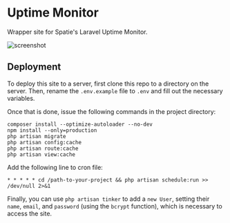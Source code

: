 # Uptime Monitor

Wrapper site for Spatie's Laravel Uptime Monitor.

![screenshot](https://i.imgur.com/cI46lfQ.png)

## Deployment

To deploy this site to a server, first clone this repo to a directory on the server. Then, rename the `.env.example` file to `.env` and fill out the necessary variables.

Once that is done, issue the following commands in the project directory:

```
composer install --optimize-autoloader --no-dev
npm install --only=production
php artisan migrate
php artisan config:cache
php artisan route:cache
php artisan view:cache
```

Add the following line to cron file:

```
* * * * * cd /path-to-your-project && php artisan schedule:run >> /dev/null 2>&1
```

Finally, you can use `php artisan tinker` to add a `new User`, setting their `name`, `email`, and `password` (using the `bcrypt` function), which is necessary to access the site.

